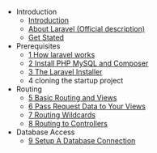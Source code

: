 <!-- docs/_sidebar.md -->

- Introduction
    - [Introduction](/README.md)
    - [About Laravel (Official description)](/laravel_official_readme.md)
    - [Get Stated](/get_started.md)
- Prerequisites
    - [1 How laravel works](prerequisites/1-how-laravel-works.md)
    - [2 Install PHP MySQL and Composer](prerequisites/2-install-php-mysql-and-composer)
    - [3 The Laravel Installer](prerequisites/3-the-laravel-Installer.md)
    - 4 cloning the startup project
- Routing
    - [5 Basic Routing and Views](routing/5-basic-routing-and-views.md)
    - [6 Pass Request Data to Your Views](routing/6-pass-request-data-to-your-views.md)
    - [7 Routing Wildcards](routing/7-routing-wildcards.md)
    - [8 Routing to Controllers](routing/8-routing-to-controllers.md)
- Database Access
    - [9 Setup A Database Connection](database_access/9-setup-a-database-connection.md)

